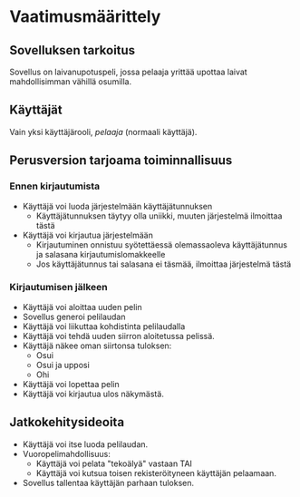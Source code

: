 # Vaatimusmäärittely

## Sovelluksen tarkoitus

Sovellus on laivanupotuspeli, jossa pelaaja yrittää upottaa laivat mahdollisimman vähillä osumilla.

## Käyttäjät

Vain yksi käyttäjärooli, _pelaaja_ (normaali käyttäjä).

## Perusversion tarjoama toiminnallisuus

### Ennen kirjautumista

- Käyttäjä voi luoda järjestelmään käyttäjätunnuksen
  - Käyttäjätunnuksen täytyy olla uniikki, muuten järjestelmä ilmoittaa tästä 
- Käyttäjä voi kirjautua järjestelmään
  - Kirjautuminen onnistuu syötettäessä olemassaoleva käyttäjätunnus ja salasana kirjautumislomakkeelle
  - Jos käyttäjätunnus tai salasana ei täsmää, ilmoittaa järjestelmä tästä

### Kirjautumisen jälkeen

- Käyttäjä voi aloittaa uuden pelin
- Sovellus generoi pelilaudan
- Käyttäjä voi liikuttaa kohdistinta pelilaudalla
- Käyttäjä voi tehdä uuden siirron aloitetussa pelissä.
- Käyttäjä näkee oman siirtonsa tuloksen:
  - Osui
  - Osui ja upposi
  - Ohi
- Käyttäjä voi lopettaa pelin
- Käyttäjä voi kirjautua ulos näkymästä.

## Jatkokehitysideoita

- Käyttäjä voi itse luoda pelilaudan.
- Vuoropelimahdollisuus:
  - Käyttäjä voi pelata "tekoälyä" vastaan TAI
  - Käyttäjä voi kutsua toisen rekisteröityneen käyttäjän pelaamaan.
- Sovellus tallentaa käyttäjän parhaan tuloksen.
